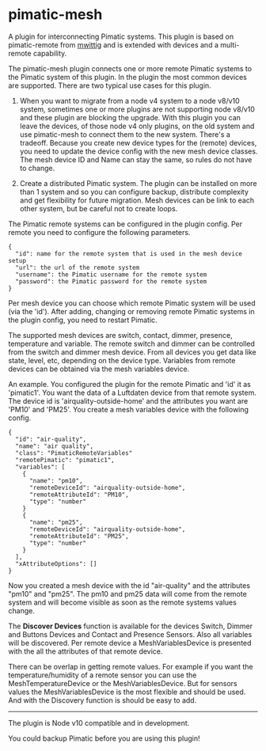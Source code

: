 # pimatic-mesh
A plugin for interconnecting Pimatic systems.
This plugin is based on pimatic-remote from [mwittig](https://github.com/mwittig/pimatic-remote) and is extended with devices and a multi-remote capability.

The pimatic-mesh plugin connects one or more remote Pimatic systems to the Pimatic system of this plugin.
In the plugin the most common devices are supported.
There are two typical use cases for this plugin.

1. When you want to migrate from a node v4 system to a node v8/v10 system, sometimes one or more plugins are not supporting node v8/v10 and these plugin are blocking the upgrade. With this plugin you can leave the devices, of those node v4 only plugins, on the old system and use pimatic-mesh to connect them to the new system. There's a tradeoff. Because you create new device types for the (remote) devices, you need to update the device config with the new mesh  device classes. The mesh device ID and Name can stay the same, so rules do not have to change.

2. Create a distributed Pimatic system. The plugin can be installed on more than 1 system and so you can configure backup, distribute complexity and get flexibility for future migration. Mesh devices can be link to each other system, but be careful not to create loops.

The Pimatic remote systems can be configured in the plugin config. Per remote you need to configure the following parameters.

```
{
  "id": name for the remote system that is used in the mesh device setup
  "url": the url of the remote system
  "username": the Pimatic username for the remote system
  "password": the Pimatic password for the remote system
}
```

Per mesh device you can choose which remote Pimatic system will be used (via the 'id'). After adding, changing or removing remote Pimatic systems in the plugin config, you need to restart Pimatic.

The supported mesh devices are switch, contact, dimmer, presence, temperature and variable. The remote switch and dimmer can be controlled from the switch and dimmer mesh device. From all devices you get data like state, level, etc, depending on the device type.
Variables from remote devices can be obtained via the mesh variables device.

An example.
You configured the plugin for the remote Pimatic and 'id' it as 'pimatic1'.
You want the data of a Luftdaten device from that remote system. The device id is 'airquality-outside-home' and the attributes you want are 'PM10' and 'PM25'.
You create a mesh variables device with the following config.

```
{
  "id": "air-quality",
  "name": "air quality",
  "class": "PimaticRemoteVariables"
  "remotePimatic": "pimatic1",
  "variables": [
    {
      "name": "pm10",
      "remoteDeviceId": "airquality-outside-home",
      "remoteAttributeId": "PM10",
      "type": "number"
    }
    {
      "name": "pm25",
      "remoteDeviceId": "airquality-outside-home",
      "remoteAttributeId": "PM25",
      "type": "number"
    }
  ],
  "xAttributeOptions": []
}
```

Now you created a mesh device with the id "air-quality" and the attributes "pm10" and "pm25".
The pm10 and pm25 data will come from the remote system and will become visible as soon as the remote systems values change.

The **Discover Devices** function is available for the devices Switch, Dimmer and Buttons Devices and Contact and Presence Sensors.
Also all variables will be discovered. Per remote device a MeshVariablesDevice is presented with the all the attributes of that remote device.

There can be overlap in getting remote values. For example if you want the temperature/humidity of a remote sensor you can use the MeshTemperatureDevice or the MeshVariablesDevice.
But for sensors values the MeshVariablesDevice is the most flexible and should be used.
And with the Discovery function is should be easy to add.

----
The plugin is Node v10 compatible and in development.

You could backup Pimatic before you are using this plugin!
